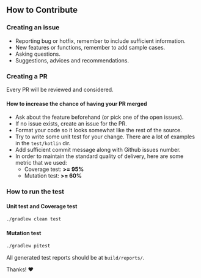 ## How to Contribute


### Creating an issue
* Reporting bug or hotfix, remember to include sufficient information.
* New features or functions, remember to add sample cases.
* Asking questions.
* Suggestions, advices and recommendations.


### Creating a PR
Every PR will be reviewed and considered.


#### How to increase the chance of having your PR merged

* Ask about the feature beforehand (or pick one of the open issues).
* If no issue exists, create an issue for the PR.
* Format your code so it looks somewhat like the rest of the source.
* Try to write some unit test for your change. There are a lot of examples in the `test/kotlin` dir.
* Add sufficient commit message along with Github issues number.
* In order to maintain the standard quality of delivery, here are some metric that we used:
	* Coverage test: __>= 95%__
	* Mutation test: __>= 60%__


### How to run the test

#### Unit test and Coverage test

```bash
./gradlew clean test
```

#### Mutation test

```bash
./gradlew pitest
```

All generated test reports should be at `build/reports/`.

Thanks! :heart: